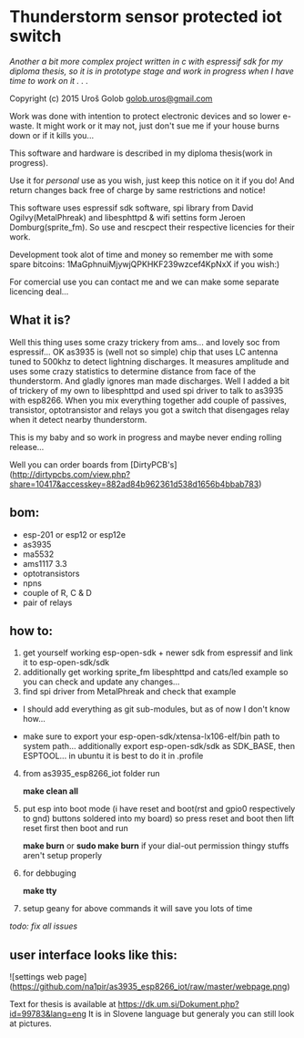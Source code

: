 # Thunderstorm sensor protected iot switch
*Another a bit more complex project written in c with espressif sdk for my diploma thesis, so it is in prototype stage and work in progress when I have time to work on it . . .*

Copyright (c) 2015 Uroš Golob <golob.uros@gmail.com> 
 
Work was done with intention to protect electronic devices and so lower e-waste.
It might work or it may not, just don't sue me if your house burns down or if it kills you...

This software and hardware is described in my diploma thesis(work in progress). 
   
Use it for *personal* use as you wish, just keep this notice on it if you do! 
And return changes back free of charge by same restrictions and notice! 

This software uses espressif sdk software, spi library from David Ogilvy(MetalPhreak) and libesphttpd & wifi settins form Jeroen Domburg(sprite_fm). So use and rescpect their respective licencies for their work. 

Development took alot of time and money so remember me with some spare 
bitcoins: 1MaGphnuiMjywjQPKHKF239wzcef4KpNxX if you wish:)

For comercial use you can contact me and we can make some separate licencing deal...

## What it is?
Well this thing uses some crazy trickery from ams... and lovely soc from espressif... 
OK as3935 is (well not so simple) chip that uses LC antenna tuned to 500khz to detect lightning discharges.
It measures amplitude and uses some crazy statistics to determine distance from face of the thunderstorm. And gladly ignores man made discharges.
Well I added a bit of trickery of my own to libesphttpd and used spi driver to talk to as3935 with esp8266.
When you mix everything together add couple of passives, transistor, optotransistor and relays you got a switch that disengages relay when it detect nearby thunderstorm. 

This is my baby and so work in progress and maybe never ending rolling release... 

Well you can order boards from [DirtyPCB's] 
(http://dirtypcbs.com/view.php?share=10417&accesskey=882ad84b962361d538d1656b4bbab783)

## bom: 
 * esp-201 or esp12 or esp12e
 * as3935
 * ma5532
 * ams1117 3.3
 * optotransistors
 * npns
 * couple of R, C & D 
 * pair of relays

## how to:
1. get yourself working esp-open-sdk + newer sdk from espressif and link it to esp-open-sdk/sdk 
2. additionally get working sprite_fm libesphttpd and cats/led example so you can check and update any changes... 
3. find spi driver from MetalPhreak and check that example

 * I should add everything as git sub-modules, but as of now I don't know how...

 * make sure to export your esp-open-sdk/xtensa-lx106-elf/bin path to system path... additionally export esp-open-sdk/sdk as SDK_BASE, then ESPTOOL... in ubuntu it is best to do it in .profile  

4. from as3935_esp8266_iot folder run

	**make clean all**

5. put esp into boot mode (i have reset and boot(rst and gpio0 respectively to gnd) buttons soldered into my board) so press reset and boot then lift reset first then boot and run

	**make burn** 
or 
	**sudo make burn** 
if your dial-out permission thingy stuffs aren't setup properly

6. for debbuging

	**make tty**

7. setup geany for above commands it will save you lots of time

*todo: fix all issues*

## user interface looks like this: 
![settings web page]
(https://github.com/na1pir/as3935_esp8266_iot/raw/master/webpage.png)

Text for thesis is available at https://dk.um.si/Dokument.php?id=99783&lang=eng
It is in Slovene language but generaly you can still look at pictures. 
